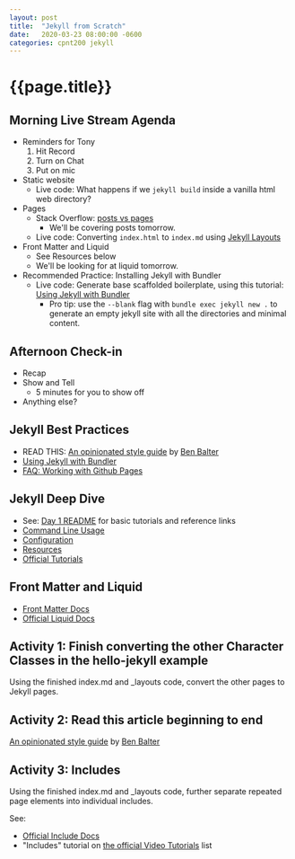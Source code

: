 ```yaml
---
layout: post
title:  "Jekyll from Scratch"
date:   2020-03-23 08:00:00 -0600
categories: cpnt200 jekyll
---
```

# {{page.title}}
## Morning Live Stream Agenda
- Reminders for Tony
    1. Hit Record
    2. Turn on Chat
    3. Put on mic
- Static website
  - Live code: What happens if we `jekyll build` inside a vanilla html web directory?
- Pages
  - Stack Overflow: [posts vs pages](https://stackoverflow.com/questions/15095625/what-are-the-differences-between-a-post-and-a-page-in-jekyll)
    - We'll be covering posts tomorrow.
  - Live code: Converting `index.html` to `index.md` using [Jekyll Layouts](https://jekyllrb.com/docs/step-by-step/04-layouts/)
- Front Matter and Liquid
  - See Resources below
  - We'll be looking for at liquid tomorrow.
- Recommended Practice: Installing Jekyll with Bundler
  - Live code: Generate base scaffolded boilerplate, using this tutorial: [Using Jekyll with Bundler](https://jekyllrb.com/tutorials/using-jekyll-with-bundler/)
    - Pro tip: use the `--blank` flag with `bundle exec jekyll new .` to generate an empty jekyll site with all the directories and minimal content.

## Afternoon Check-in
- Recap
- Show and Tell
  - 5 minutes for you to show off
- Anything else?

## Jekyll Best Practices
- READ THIS: [An opinionated style guide](https://ben.balter.com/jekyll-style-guide/) by [Ben Balter](https://ben.balter.com/)
- [Using Jekyll with Bundler](https://jekyllrb.com/tutorials/using-jekyll-with-bundler/)
- [FAQ: Working with Github Pages](https://help.github.com/en/github/working-with-github-pages)

## Jekyll Deep Dive
- See: [Day 1 README](../ch01/README.md) for basic tutorials and reference links
- [Command Line Usage](https://jekyllrb.com/docs/usage/)
- [Configuration](https://jekyllrb.com/docs/configuration/)
- [Resources](https://jekyllrb.com/resources/)
- [Official Tutorials](https://jekyllrb.com/tutorials/home/)

## Front Matter and Liquid
- [Front Matter Docs](https://jekyllrb.com/docs/front-matter/)
- [Official Liquid Docs](https://shopify.github.io/liquid/)

## Activity 1: Finish converting the other Character Classes in the hello-jekyll example
Using the finished index.md and _layouts code, convert the other pages to Jekyll pages.

## Activity 2: Read this article beginning to end
[An opinionated style guide](https://ben.balter.com/jekyll-style-guide/) by [Ben Balter](https://ben.balter.com/)

## Activity 3: Includes
Using the finished index.md and _layouts code, further separate repeated page elements into individual includes.

See:
- [Official Include Docs](https://jekyllrb.com/docs/includes/)
- "Includes" tutorial on [the official Video Tutorials](https://jekyllrb.com/tutorials/video-walkthroughs/) list